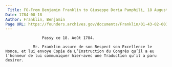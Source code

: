 ```yaml
---
 Title: FO-From Benjamin Franklin to Giuseppe Doria Pamphili, 18 August 1784
Date: 1784-08-18
Author: Franklin, Benjamin
Page URL: https://founders.archives.gov/documents/Franklin/01-43-02-0012
---
```


				
					Passy ce 18. Août 1784.
				
				Mr. Franklin assure de son Respect son Excellence le Nonce, et lui envoye Copie de L’Instruction du Congrès qu’il a eu l’honneur de lui communiquer hier—avec une Traduction qu’il a paru desirer.
			
